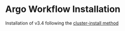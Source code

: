 # Argo Workflow Installation

Installation of v3.4 following the [cluster-install method](https://argoproj.github.io/argo-workflows/installation/)